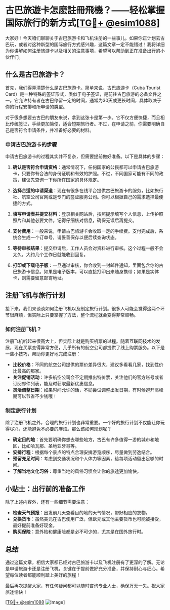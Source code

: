 # 古巴旅遊卡怎麽註冊飛機？——轻松掌握国际旅行的新方式[[TG💪+ @esim1088](https://t.me/s/esim1088)]

大家好！今天咱们聊聊关于古巴旅游卡和飞机注册的一些事儿。如果你正计划去古巴玩，或者对这种新型的国际旅行方式感兴趣，这篇文章一定不能错过！我将详细为你讲解如何注册旅游卡以及相关的注意事项，希望可以帮助到正在准备出行的小伙伴们。

## 什么是古巴旅游卡？

首先，我们得弄清楚什么是古巴旅游卡。简单来说，古巴旅游卡（Cuba Tourist Card）是一种特殊的签证形式，类似于电子签证，是前往古巴旅游的必备文件之一。它允许持有者在古巴停留一定的时间，通常为30天或更长时间，具体取决于你的行程安排和所申请的类型。

对于很多想要去古巴的朋友来说，拿到这张卡是第一步。它不仅方便快捷，而且相比传统签证，手续更加简便，适合短期旅行者。不过，在申请之前，你需要明确自己是否符合申请条件，并准备好必要的材料。

### 申请古巴旅游卡的步骤

申请古巴旅游卡的过程其实并不复杂，但需要提前做好准备。以下是具体的步骤：

1. **确认是否符合申请资格**：通常情况下，任何国家的公民都可以申请古巴旅游卡，只要你有合法的身份证明和有效的护照。不过，不同国家可能有不同的政策，建议先查询一下你所在国家的具体规定。

2. **选择合适的申请渠道**：现在有很多在线平台提供古巴旅游卡的服务，比如旅行社、航空公司官网或是专门的签证服务公司。你可以根据自己的需求选择最便捷的方式。

3. **填写申请表并提交材料**：登录相关网站后，按照提示填写个人信息，上传护照照片和其他必要文件。记得仔细核对信息，确保无误后再提交。

4. **支付费用**：一般来说，申请古巴旅游卡会收取一定的手续费。支付完成后，系统会生成一个订单号，请妥善保存以便后续查询状态。

5. **等待审核结果**：提交申请后，工作人员会对资料进行审核。这个过程一般不会太久，大约几个工作日就能收到回复。

6. **打印或下载电子版**：一旦通过审核，你会收到一封邮件通知，里面包含你的古巴旅游卡信息。如果是电子版本，可以直接打印出来随身携带；如果是实体卡，则需要留意邮寄地址。

## 注册飞机与旅行计划

接下来，我们来谈谈如何注册飞机以及制定旅行计划。很多人可能会觉得这两个环节很麻烦，但实际上只要掌握了方法，整个流程就会变得非常顺畅。

### 如何注册飞机？

注册飞机听起来很高大上，但实际上就是购买机票的过程。随着互联网技术的发展，现在买票变得异常方便，几乎所有的航空公司都提供了线上购票服务。以下是一些小技巧，帮助你更好地完成注册：

- **比较价格**：不同的航空公司提供的票价差异很大，建议多看看几家，找到性价比最高的那家。
- **关注促销活动**：许多航空公司会不定期推出特价票，关注他们的官方账号或者订阅邮件列表，能及时获取最新优惠信息。
- **灵活调整日期**：如果时间允许的话，不妨尝试调整出发日期，有时候避开高峰期可以节省不少钱哦！

### 制定旅行计划

除了注册飞机之外，合理的旅行计划也非常重要。一个好的旅行计划不仅能让你玩得尽兴，还能避免不必要的麻烦。那么该如何规划呢？

- **确定目的地**：首先要明确你想去哪些地方，古巴有许多值得一游的城市和地区，比如哈瓦那、圣地亚牙哥等。
- **安排行程**：根据每个景点的特点合理安排游览顺序，尽量做到劳逸结合。
- **预留充足时间**：考虑到交通状况和个人体力等因素，给每项活动留出足够的时间。
- **了解当地文化习俗**：尊重当地的风俗习惯会让你的旅途更加愉快。

## 小贴士：出行前的准备工作

除了上述内容外，还有一些细节需要注意：

- **检查天气预报**：出发前几天查看目的地的天气情况，带好相应的衣物。
- **兑换货币**：虽然美元在古巴使用广泛，但欧元或其他主要货币也可能被接受，最好提前准备好现金。
- **购买保险**：意外险和健康险都是必不可少的，尤其是在国外旅行时。

## 总结

通过这篇文章，相信大家都已经对古巴旅游卡以及飞机注册有了更深的了解。无论是申请旅游卡还是注册飞机，关键在于提前做好充分准备，并保持耐心与细心。希望每位读者都能顺利踏上美好的旅程！

最后再次提醒大家，有任何疑问都可以随时咨询专业人士，确保万无一失。祝大家旅途愉快！

[[TG💪+ @esim1088](https://t.me/s/esim1088) ![Image](https://i.postimg.cc/4NQfJmqS/Snipaste-2025-05-13-00-14-12.png)]